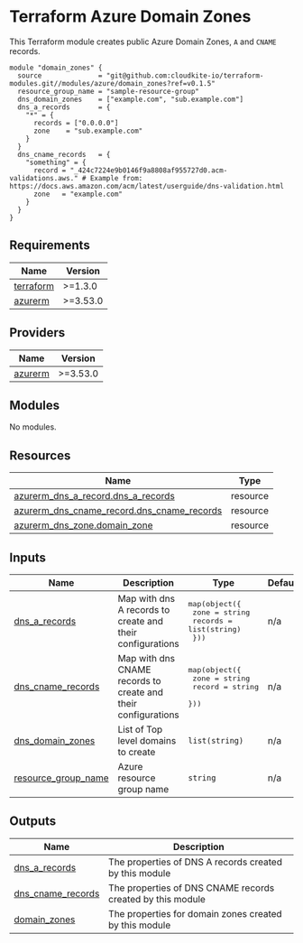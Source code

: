 # Terraform Azure Domain Zones

This Terraform module creates public Azure Domain Zones, `A` and `CNAME` records.

<!-- markdownlint-disable MD013 MD033 -->

```shell
module "domain_zones" {
  source              = "git@github.com:cloudkite-io/terraform-modules.git//modules/azure/domain_zones?ref=v0.1.5"
  resource_group_name = "sample-resource-group"
  dns_domain_zones    = ["example.com", "sub.example.com"]
  dns_a_records       = {
    "*" = {
      records = ["0.0.0.0"]
      zone    = "sub.example.com"
    }
  }
  dns_cname_records   = {
    "something" = {
      record = "_424c7224e9b0146f9a8808af955727d0.acm-validations.aws." # Example from: https://docs.aws.amazon.com/acm/latest/userguide/dns-validation.html
      zone   = "example.com"
    }
  }
}
```

<!-- BEGINNING OF PRE-COMMIT-TERRAFORM DOCS HOOK -->
## Requirements

| Name | Version |
|------|---------|
| <a name="requirement_terraform"></a> [terraform](#requirement\_terraform) | >=1.3.0 |
| <a name="requirement_azurerm"></a> [azurerm](#requirement\_azurerm) | >=3.53.0 |

## Providers

| Name | Version |
|------|---------|
| <a name="provider_azurerm"></a> [azurerm](#provider\_azurerm) | >=3.53.0 |

## Modules

No modules.

## Resources

| Name | Type |
|------|------|
| [azurerm_dns_a_record.dns_a_records](https://registry.terraform.io/providers/hashicorp/azurerm/latest/docs/resources/dns_a_record) | resource |
| [azurerm_dns_cname_record.dns_cname_records](https://registry.terraform.io/providers/hashicorp/azurerm/latest/docs/resources/dns_cname_record) | resource |
| [azurerm_dns_zone.domain_zone](https://registry.terraform.io/providers/hashicorp/azurerm/latest/docs/resources/dns_zone) | resource |

## Inputs

| Name | Description | Type | Default | Required |
|------|-------------|------|---------|:--------:|
| <a name="input_dns_a_records"></a> [dns\_a\_records](#input\_dns\_a\_records) | Map with dns A records to create and their configurations | <pre>map(object({<br/>    zone    = string<br/>    records = list(string)<br/>  }))</pre> | n/a | yes |
| <a name="input_dns_cname_records"></a> [dns\_cname\_records](#input\_dns\_cname\_records) | Map with dns CNAME records to create and their configurations | <pre>map(object({<br/>    zone   = string<br/>    record = string<br/>  }))</pre> | n/a | yes |
| <a name="input_dns_domain_zones"></a> [dns\_domain\_zones](#input\_dns\_domain\_zones) | List of Top level domains to create | `list(string)` | n/a | yes |
| <a name="input_resource_group_name"></a> [resource\_group\_name](#input\_resource\_group\_name) | Azure resource group name | `string` | n/a | yes |

## Outputs

| Name | Description |
|------|-------------|
| <a name="output_dns_a_records"></a> [dns\_a\_records](#output\_dns\_a\_records) | The properties of DNS A records created by this module |
| <a name="output_dns_cname_records"></a> [dns\_cname\_records](#output\_dns\_cname\_records) | The properties of DNS CNAME records created by this module |
| <a name="output_domain_zones"></a> [domain\_zones](#output\_domain\_zones) | The properties for domain zones created by this module |
<!-- END OF PRE-COMMIT-TERRAFORM DOCS HOOK -->
